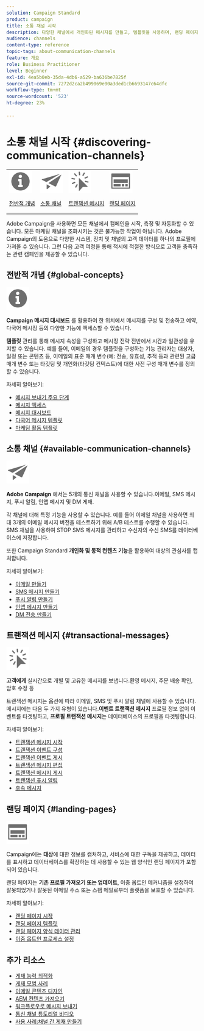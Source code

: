 ```yaml
---
solution: Campaign Standard
product: campaign
title: 소통 채널 시작
description: 다양한 채널에서 개인화된 메시지를 만들고, 템플릿을 사용하며, 랜딩 페이지를 만들고, 모범 사례를 확인합니다.
audience: channels
content-type: reference
topic-tags: about-communication-channels
feature: 개요
role: Business Practitioner
level: Beginner
exl-id: 4ea5b0eb-35da-4db6-a529-ba636be7825f
source-git-commit: 7272d2ca2b499069e00a3ded1cb6693147c64dfc
workflow-type: tm+mt
source-wordcount: '523'
ht-degree: 23%

---
```


# 소통 채널 시작 {#discovering-communication-channels}

<table>
<tr>
<td><img src="assets/do-not-localize/icon_concepts.svg" width="60px"><p><a href="#global-concepts">전반적 개념</a></p></td>
<td><img src="assets/do-not-localize/icon_channels.svg" width="60px"><p><a href="#available-communication-channels">소통 채널</a></p></td>
<td><img src="assets/do-not-localize/icon_transactional.svg" width="60px"><p><a href="#transactional-messages">트랜잭션 메시지 </a></p></td>
<td><img src="assets/do-not-localize/icon_landing.svg" width="60px"><p><a href="#landing-pages">랜딩 페이지</a></p></td></tr>
</table>

Adobe Campaign을 사용하면 모든 채널에서 캠페인을 시작, 측정 및 자동화할 수 있습니다.
모든 마케팅 채널을 조화시키는 것은 불가능한 작업이 아닙니다. Adobe Campaign의 도움으로 다양한 시스템, 장치 및 채널의 고객 데이터를 하나의 프로필에 가져올 수 있습니다. 그런 다음 고객 여정을 통해 적시에 적절한 방식으로 고객을 충족하는 관련 캠페인을 제공할 수 있습니다.

## 전반적 개념 {#global-concepts}

<img src="assets/do-not-localize/icon_concepts.svg" width="60px">

**Campaign 메시지 대시보드** 를 활용하여 한 위치에서 메시지를 구성 및 전송하고 예약, 다국어 메시징 등의 다양한 기능에 액세스할 수 있습니다.

**템플릿** 관리를 통해 메시지 속성을 구성하고 메시징 전략 전반에서 시간과 일관성을 유지할 수 있습니다. 예를 들어, 이메일의 경우 템플릿을 구성하는 기능 관리자는 대상자, 일정 또는 콘텐츠 등, 이메일의 표준 매개 변수(예: 전송, 유효성, 추적 등과 관련된 고급 매개 변수 또는 타깃팅 및 개인화(타깃팅 컨텍스트)에 대한 사전 구성 매개 변수를 정의할 수 있습니다.

자세히 알아보기:

* [메시지 보내기 주요 단계](../../channels/using/key-steps-to-send-a-message.md)
* [메시지 액세스](../../channels/using/accessing-messages.md)
* [메시지 대시보드](../../channels/using/message-dashboard.md)
* [다국어 메시지 템플릿](../../channels/using/multilingual-messages-template.md)
* [마케팅 활동 템플릿](../../start/using/marketing-activity-templates.md)

## 소통 채널 {#available-communication-channels}

<img src="assets/do-not-localize/icon_channels.svg"  width="60px">

**Adobe Campaign** 에서는 5개의 통신 채널을 사용할 수 있습니다.이메일, SMS 메시지, 푸시 알림, 인앱 메시지 및 DM 게재.

각 채널에 대해 특정 기능을 사용할 수 있습니다. 예를 들어 이메일 채널을 사용하면 최대 3개의 이메일 메시지 버전을 테스트하기 위해 A/B 테스트를 수행할 수 있습니다. SMS 채널을 사용하여 STOP SMS 메시지를 관리하고 수신자의 수신 SMS를 데이터베이스에 저장합니다.

또한 Campaign Standard **개인화 및 동적 컨텐츠 기능**&#x200B;을 활용하여 대상의 관심사를 캡처합니다.

자세히 알아보기:

* [이메일 만들기](../../channels/using/about-emails.md)
* [SMS 메시지 만들기](../../channels/using/about-sms-messages.md)
* [푸시 알림 만들기](../../channels/using/about-push-notifications.md)
* [인앱 메시지 만들기](../../channels/using/about-in-app-messaging.md)
* [DM 전송 만들기](../../channels/using/about-direct-mail.md)

## 트랜잭션 메시지 {#transactional-messages}

<img src="assets/do-not-localize/icon_transactional.svg" width="60px">

**고객에게** 실시간으로 개별 및 고유한 메시지를 보냅니다.환영 메시지, 주문 배송 확인, 암호 수정 등

트랜잭션 메시지는 옵션에 따라 이메일, SMS 및 푸시 알림 채널에 사용할 수 있습니다. 메시지에는 다음 두 가지 유형이 있습니다.**이벤트 트랜잭션 메시지** 프로필 정보 없이 이벤트를 타겟팅하고, **프로필 트랜잭션 메시지**&#x200B;는 데이터베이스의 프로필을 타겟팅합니다.

자세히 알아보기:

* [트랜잭션 메시지 시작](../../channels/using/getting-started-with-transactional-msg.md)
* [트랜잭션 이벤트 구성](../../channels/using/configuring-transactional-event.md)
* [트랜잭션 이벤트 게시](../../channels/using/publishing-transactional-event.md)
* [트랜잭션 메시지 편집](../../channels/using/editing-transactional-message.md)
* [트랜잭션 메시지 게시](../../channels/using/publishing-transactional-message.md)
* [트랜잭션 푸시 알림](../../channels/using/transactional-push-notifications.md)
* [후속 메시지](../../channels/using/follow-up-messages.md)

## 랜딩 페이지 {#landing-pages}

<img src="assets/do-not-localize/icon_landing.svg" width="60px">

Campaign에는 **대상**&#x200B;에 대한 정보를 캡처하고, 서비스에 대한 구독을 제공하고, 데이터를 표시하고 데이터베이스를 확장하는 데 사용할 수 있는 웹 양식인 랜딩 페이지가 포함되어 있습니다.

랜딩 페이지는 **기존 프로필 가져오기 또는 업데이트**, 이중 옵트인 메커니즘을 설정하여 잘못되었거나 잘못된 이메일 주소 또는 스팸 메일로부터 플랫폼을 보호할 수 있습니다.

자세히 알아보기:

* [랜딩 페이지 시작](../../channels/using/getting-started-with-landing-pages.md)
* [랜딩 페이지 템플릿](../../channels/using/landing-page-templates.md)
* [랜딩 페이지 양식 데이터 관리](../../channels/using/managing-landing-page-form-data.md)
* [이중 옵트인 프로세스 설정](../../channels/using/setting-up-a-double-opt-in-process.md)

## 추가 리소스

* [게재 능력 최적화](../../sending/using/about-deliverability.md)
* [게재 모범 사례](../../sending/using/delivery-best-practices.md)
* [이메일 콘텐츠 디자인](../../designing/using/designing-content-in-adobe-campaign.md)
* [AEM 컨텐츠 가져오기](../../integrating/using/creating-email-experience-manager.md)
* [워크플로우로 메시지 보내기](../../automating/using/about-channel-activities.md)
* [통신 채널 튜토리얼 비디오](https://experienceleague.adobe.com/docs/campaign-standard-learn/tutorials/communication-channels/email/create-email-from-homepage.html?lang=ko)
* [사용 사례:채널 간 게재 만들기](../../automating/using/workflow-cross-channel-delivery.md)
